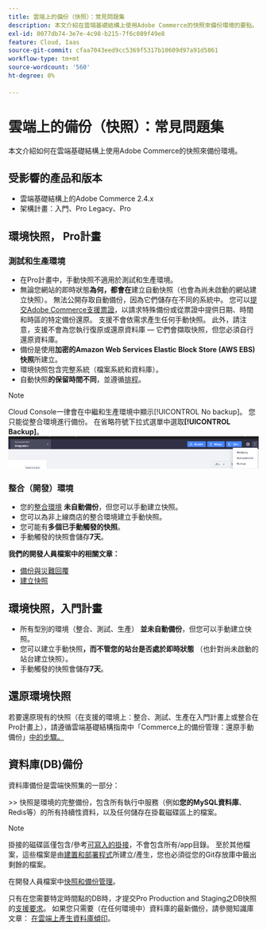 ```yaml
---
title: 雲端上的備份（快照）：常見問題集
description: 本文介紹在雲端基礎結構上使用Adobe Commerce的快照來備份環境的要點。
exl-id: 0077db74-3e7e-4c98-b215-7f6c089f49e8
feature: Cloud, Iaas
source-git-commit: cfaa7043eed9cc5369f5317b10609d97a91d5861
workflow-type: tm+mt
source-wordcount: '560'
ht-degree: 0%

---
```


# 雲端上的備份（快照）：常見問題集

本文介紹如何在雲端基礎結構上使用Adobe Commerce的快照來備份環境。

## 受影響的產品和版本

* 雲端基礎結構上的Adobe Commerce 2.4.x
* 架構計畫：入門、Pro Legacy、Pro

## 環境快照， Pro計畫

### 測試和生產環境

* 在Pro計畫中，手動快照不適用於測試和生產環境。
* 無論您網站的即時狀態&#x200B;**為何，都會在**&#x200B;建立自動快照（也會為尚未啟動的網站建立快照）。 無法公開存取自動備份，因為它們儲存在不同的系統中。
您可以[提交Adobe Commerce支援票證](/docs/commerce-knowledge-base/kb/help-center-guide/magento-help-center-user-guide.html#submit-ticket)，以請求特殊備份或從票證中提供日期、時間和時區的特定備份還原。 支援不會依需求產生任何手動快照。
此外，請注意，支援不會為您執行復原或還原資料庫 — 它們會擷取快照，但您必須自行還原資料庫。
* 備份是使用&#x200B;**加密的Amazon Web Services Elastic Block Store (AWS EBS)快照**&#x200B;所建立。
* 環境快照包含完整系統（檔案系統和資料庫）。
* 自動快照&#x200B;**的保留時間不同**，並遵循[排程](/docs/commerce-cloud-service/user-guide/architecture/pro-architecture.html?lang=en#backup-and-disaster-recovery)。

>[!NOTE]
>Cloud Console一律會在中繼和生產環境中顯示[!UICONTROL No backup]。 您只能從整合環境進行備份。 在省略符號下拉式選單中選取&#x200B;**[!UICONTROL Backup]**。
>![cloud_console_backup.png](assets/cloud_console_backup.png)





### 整合（開發）環境

* 您的[整合環境](/help/announcements/adobe-commerce-announcements/integration-environment-enhancement-request-pro-and-starter.md) **未自動備份**，但您可以手動建立快照&#x200B;**&#x200B;**。
* 您可以為非上線商店的整合環境建立手動快照。
* 您可能有&#x200B;**多個已手動觸發的快照**。
* 手動觸發的快照會儲存&#x200B;**7天**。

**我們的開發人員檔案中的相關文章：**

* [備份與災難回覆](/docs/commerce-cloud-service/user-guide/architecture/pro-architecture.html#backup-and-disaster-recovery)
* [建立快照](/docs/commerce-cloud-service/user-guide/develop/storage/snapshots.html)

## 環境快照，入門計畫

* 所有型別的環境（整合、測試、生產） **並未自動備份**，但您可以手動建立快照。
* 您可以建立手動快照&#x200B;**，而不管您的站台是否處於即時狀態** （也針對尚未啟動的站台建立快照）。
* 手動觸發的快照會儲存&#x200B;**7天**。

## 還原環境快照

若要還原現有的快照（在支援的環境上：整合、測試、生產在入門計畫上或整合在Pro計畫上），請遵循雲端基礎結構指南中「Commerce上的備份管理：還原手動備份」[中的步驟。](https://experienceleague.adobe.com/zh-hant/docs/commerce-cloud-service/user-guide/develop/storage/snapshots#restore-a-manual-backup)

## 資料庫(DB)備份

資料庫備份是雲端快照集的一部分：

&#x200B;>>
快照是環境的完整備份，包含所有執行中服務（例如&#x200B;**您的MySQL資料庫**、Redis等）的所有持續性資料，以及任何儲存在掛載磁碟區上的檔案。

>[!NOTE]
>
>掛接的磁碟區僅包含/參考[可寫入的掛接](/docs/commerce-cloud-service/user-guide/configure/app/properties/properties.html?lang=en#mounts)，不會包含所有/app目錄。 至於其他檔案，這些檔案是由[建置和部署程式](/docs/commerce-cloud-service/user-guide/architecture/pro-develop-deploy-workflow.html?lang=en#deployment-workflow)所建立/產生，您也必須從您的Git存放庫中籤出剩餘的檔案。

在開發人員檔案中[快照和備份管理](/docs/commerce-cloud-service/user-guide/develop/storage/snapshots.html)。

只有在您需要特定時間點的DB時，才提交Pro Production and Staging之DB快照的[支援要求](/docs/commerce-knowledge-base/kb/help-center-guide/magento-help-center-user-guide.html?lang=en#submit-ticket)。 如果您只需要（在任何環境中）資料庫的最新備份，請參閱知識庫文章： [在雲端上產生資料庫傾印](/help/how-to/general/create-database-dump-on-cloud.md)。
